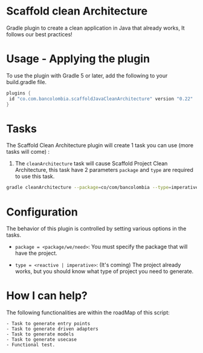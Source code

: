 # Scaffold clean Architecture
Gradle plugin to create a clean application in Java that already works, It follows our best practices!


Usage - Applying the plugin
===================
To use the plugin with Gradle 5 or later, add the following to your 
build.gradle file.

```groovy
plugins {
 id "co.com.bancolombia.scaffoldJavaCleanArchitecture" version "0.22"
}
```



Tasks
=====
The Scaffold Clean Architecture plugin will create 1 task you can use (more tasks will come) :

1. The ```cleanArchitecture``` task will cause  Scaffold Project Clean Architecture, this task have 2 parameters ```package``` and ```type``` are required to use this task.

```sh
gradle cleanArchitecture --package=co/com/bancolombia --type=imperative
```



Configuration
=============

The behavior of this plugin is controlled by setting various options in the tasks.

- ```package = <package/we/need>```: You must specify the package that will have the project.

- ```type = <reactive | imperative>```: (It's coming) The project already works, but you should know what type of project you need to generate.

How I can help?
=============
The following functionalities are within the roadMap of this script:

    - Task to generate entry points
    - Task to generate driven adapters
    - Task to generate models
    - Task to generate usecase
    - Functional test.
